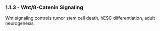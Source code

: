 
### 1.1.3 - Wnt/ß-Catenin Signaling

Wnt signaling controls tumor stem cell death, hESC differentiation, adult neurogenesis.


